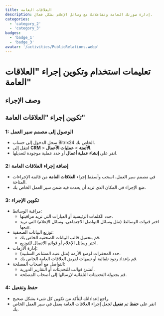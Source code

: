 ```yaml
---
title: العلاقات العامة
description: إدارة صورتك العامة وتفاعلاتك مع وسائل الإعلام بشكل فعال.
categories: 
  - 'category_2'
  - 'category_3'
badges: 
  - 'badge_1'
  - 'badge_3'
avatar: '/activities/PublicRelations.webp'
---
```

# تعليمات استخدام وتكوين إجراء "العلاقات العامة"

## وصف الإجراء

## **تكوين إجراء "العلاقات العامة"**

### 1: الوصول إلى مصمم سير العمل
- سجل الدخول إلى حساب Bitrix24 الخاص بك.
- انتقل إلى **CRM** > **الأتمتة** > **عمليات الأعمال**.
- انقر على **إنشاء عملية أعمال** أو حدد عملية موجودة لتعديلها.

### 2: إضافة إجراء العلاقات العامة
- في مصمم سير العمل، اسحب وأسقط إجراء **العلاقات العامة** من قائمة الإجراءات المتاحة.
- ضع الإجراء في المكان الذي تريد أن يحدث فيه ضمن سير العمل الخاص بك.

### 3: تكوين الإجراء
- مراقبة الوسائط:
  - حدد الكلمات الرئيسية أو العبارات التي تريد مراقبتها.
  - اختر قنوات الوسائط (مثل وسائل التواصل الاجتماعي، وسائل الإعلام) التي تريد تتبعها.
- توزيع البيانات الصحفية:
  - قم بتحميل قالب البيانات الصحفية الخاص بك.
  - اختر وسائل الإعلام أو قوائم الاتصال للتوزيع.
- إدارة الأزمات:
  - حدد المحفزات لوضع الأزمة (مثل عتبة المشاعر السلبية).
  - قم بإعداد ردود تلقائية أو تنبيهات لفريق العلاقات العامة الخاص بك.
- التواصل مع أصحاب المصلحة:
  - أنشئ قوالب للتحديثات أو التقارير الدورية.
  - قم بجدولة التحديثات التلقائية لإرسالها إلى أصحاب المصلحة.

### 4: حفظ وتفعيل
- راجع إعداداتك للتأكد من تكوين كل شيء بشكل صحيح.
- انقر على **حفظ** ثم **تفعيل** لجعل إجراء العلاقات العامة يعمل في سير العمل الخاص بك.
